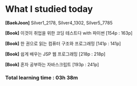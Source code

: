 <h1>What I studied today</h1>

<strong>[BaekJoon]</strong> Silver1_2178, Silver4_1302, Silver5_7785

<strong>[Book]</strong> 이것이 취업을 위한 코딩 테스트다 with 파이썬 [154p : 163p]

<strong>[Book]</strong> 한 권으로 읽는 컴퓨터 구조와 프로그래밍 [141p : 141p]

<strong>[Book]</strong> 쉽게 배우는 JSP 웹 프로그래밍 [218p : 218p]

<strong>[Book]</strong> 혼자 공부하는 자바스크립트 [193p : 241p]

<h3>Total learning time : 03h 38m</h3>